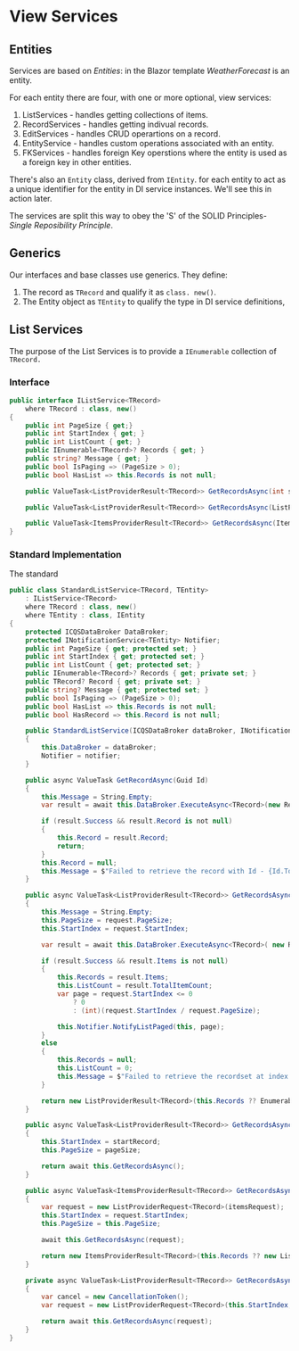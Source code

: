 # View Services

## Entities

Services are based on *Entities*:  in the Blazor template *WeatherForecast* is an entity.

For each entity there are four, with one or more optional, view services:

1. ListServices - handles getting collections of items.
2. RecordServices - handles getting indivual records.
3. EditServices - handles CRUD operartions on a record.
4. EntityService - handles custom operations associated with an entity.
5. FKServices - handles foreign Key operstions where the entity is used as a foreign key in other entities.

There's also an `Entity` class, derived from `IEntity`. for each entity to act as a unique identifier for the entity in DI service instances.  We'll see this in action later.

The services are split this way to obey the 'S' of the SOLID Principles- *Single Reposibility Principle*.

## Generics

Our interfaces and base classes use generics.  They define:
1. The record as `TRecord` and qualify it as  `class. new()`.
2. The Entity object as `TEntity` to qualify the type in DI service definitions, 

## List Services

The purpose of the List Services is to provide a `IEnumerable` collection of `TRecord.`

### Interface

```csharp
public interface IListService<TRecord>
    where TRecord : class, new()
{
    public int PageSize { get;}
    public int StartIndex { get; }
    public int ListCount { get; }
    public IEnumerable<TRecord>? Records { get; }
    public string? Message { get; }
    public bool IsPaging => (PageSize > 0);
    public bool HasList => this.Records is not null;

    public ValueTask<ListProviderResult<TRecord>> GetRecordsAsync(int startRecord, int pageSize);

    public ValueTask<ListProviderResult<TRecord>> GetRecordsAsync(ListProviderRequest<TRecord> request);

    public ValueTask<ItemsProviderResult<TRecord>> GetRecordsAsync(ItemsProviderRequest request);
}
```
### Standard Implementation

The standard

```csharp
public class StandardListService<TRecord, TEntity>
    : IListService<TRecord>
    where TRecord : class, new()
    where TEntity : class, IEntity
{
    protected ICQSDataBroker DataBroker;
    protected INotificationService<TEntity> Notifier;
    public int PageSize { get; protected set; }
    public int StartIndex { get; protected set; }
    public int ListCount { get; protected set; }
    public IEnumerable<TRecord>? Records { get; private set; }
    public TRecord? Record { get; private set; }
    public string? Message { get; protected set; }
    public bool IsPaging => (PageSize > 0);
    public bool HasList => this.Records is not null;
    public bool HasRecord => this.Record is not null;

    public StandardListService(ICQSDataBroker dataBroker, INotificationService<TEntity> notifier)
    {
        this.DataBroker = dataBroker;
        Notifier = notifier;
    }

    public async ValueTask GetRecordAsync(Guid Id)
    {
        this.Message = String.Empty;
        var result = await this.DataBroker.ExecuteAsync<TRecord>(new RecordGuidKeyQuery<TRecord>(Id));

        if (result.Success && result.Record is not null)
        {
            this.Record = result.Record;
            return;
        }
        this.Record = null;
        this.Message = $"Failed to retrieve the record with Id - {Id.ToString()}";
    }

    public async ValueTask<ListProviderResult<TRecord>> GetRecordsAsync(ListProviderRequest<TRecord> request)
    {
        this.Message = String.Empty;
        this.PageSize = request.PageSize;
        this.StartIndex = request.StartIndex;

        var result = await this.DataBroker.ExecuteAsync<TRecord>( new RecordListQuery<TRecord>(request));

        if (result.Success && result.Items is not null)
        {
            this.Records = result.Items;
            this.ListCount = result.TotalItemCount;
            var page = request.StartIndex <= 0
                ? 0
                : (int)(request.StartIndex / request.PageSize);

            this.Notifier.NotifyListPaged(this, page);
        }
        else
        {
            this.Records = null;
            this.ListCount = 0;
            this.Message = $"Failed to retrieve the recordset at index {request.StartIndex}";
        }

        return new ListProviderResult<TRecord>(this.Records ?? Enumerable.Empty<TRecord>(), this.ListCount, result.Success, Message);
    }

    public async ValueTask<ListProviderResult<TRecord>> GetRecordsAsync(int startRecord, int pageSize)
    {
        this.StartIndex = startRecord;
        this.PageSize = pageSize;

        return await this.GetRecordsAsync();
    }

    public async ValueTask<ItemsProviderResult<TRecord>> GetRecordsAsync(ItemsProviderRequest itemsRequest)
    {
        var request = new ListProviderRequest<TRecord>(itemsRequest);
        this.StartIndex = request.StartIndex;
        this.PageSize = this.PageSize;

        await this.GetRecordsAsync(request);

        return new ItemsProviderResult<TRecord>(this.Records ?? new List<TRecord>(), this.ListCount);
    }

    private async ValueTask<ListProviderResult<TRecord>> GetRecordsAsync()
    {
        var cancel = new CancellationToken();
        var request = new ListProviderRequest<TRecord>(this.StartIndex, this.PageSize, cancel);

        return await this.GetRecordsAsync(request);
    }
}
```

